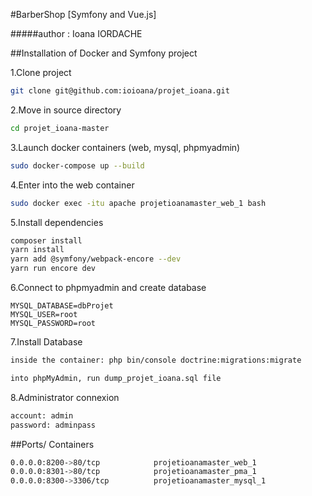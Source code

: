  #BarberShop [Symfony and Vue.js]
 

#####author : Ioana IORDACHE


##Installation of Docker and Symfony project

1.Clone project

```bash
git clone git@github.com:ioioana/projet_ioana.git
```

2.Move in source directory

```bash
cd projet_ioana-master
```

3.Launch docker containers (web, mysql, phpmyadmin)

```bash
sudo docker-compose up --build
```

4.Enter into the web container

```bash
sudo docker exec -itu apache projetioanamaster_web_1 bash
```

5.Install dependencies
```bash
composer install
yarn install
yarn add @symfony/webpack-encore --dev
yarn run encore dev
```

6.Connect to phpmyadmin and create database
```
MYSQL_DATABASE=dbProjet
MYSQL_USER=root
MYSQL_PASSWORD=root
```

7.Install Database
```bash
inside the container: php bin/console doctrine:migrations:migrate

into phpMyAdmin, run dump_projet_ioana.sql file
```

8.Administrator connexion
```bash
account: admin
password: adminpass
```

##Ports/ Containers
```bash
0.0.0.0:8200->80/tcp            projetioanamaster_web_1
0.0.0.0:8301->80/tcp            projetioanamaster_pma_1
0.0.0.0:8300->3306/tcp          projetioanamaster_mysql_1 
```

